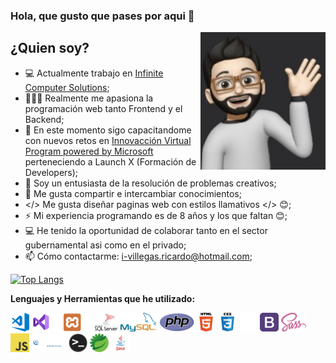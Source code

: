 ### Hola, que gusto que pases por aqui 👋


<img align='right' src='https://github.com/VillegasRicardo/VillegasRicardo/blob/main/Recursos/caras/C.PNG?raw=true' width='200"'>

## ¿Quien soy?
- 💻  Actualmente trabajo en <a href="https://www.infinitecs.com.mx/" target="_blank">Infinite Computer Solutions</a>;
- 👨🏻‍💻  Realmente me apasiona la programación web tanto Frontend y el Backend;
- 🌱  En este momento sigo capacitandome con nuevos retos en <a href="https://news.microsoft.com/es-xl/mas-de-10-mil-estudiantes-mexicanos-se-han-capacitado-con-tecnologias-de-microsoft/" target="_blank">Innovacción Virtual Program powered by Microsoft</a> perteneciendo a Launch X (Formación de Developers);
- 🚀  Soy un entusiasta de la resolución de problemas creativos;
- 💬  Me gusta compartir e intercambiar conocimientos;
- </> Me gusta diseñar paginas web con estilos llamativos </> 😊;
- ⚡️ Mi experiencia programando es de 8 años y los que faltan 😊;
- 💻 He tenido la oportunidad de colaborar tanto en el sector gubernamental asi como en el privado;
- 📫 Cómo contactarme: i-villegas.ricardo@hotmail.com;

[![Top Langs](https://github-readme-stats.vercel.app/api/top-langs/?username=RaulAcevedoF)](https://github.com/anuraghazra/github-readme-stats)


**Lenguajes y Herramientas que he utilizado:**
<br>

<code><img height="30" src="https://github.com/VillegasRicardo/VillegasRicardo/blob/main/Recursos/iconos/visual-studio-code.png?raw=true"></code>
<code><img height="30" src="https://github.com/VillegasRicardo/VillegasRicardo/blob/main/Recursos/iconos/visual-studio.png?raw=true"></code>
<code><img height="30" src="https://github.com/VillegasRicardo/VillegasRicardo/blob/main/Recursos/iconos/xampp.png?raw=true"></code>
<code><img height="30" src="https://github.com/VillegasRicardo/VillegasRicardo/blob/main/Recursos/iconos/SQLServer.png?raw=true"></code>
<code><img height="30" src="https://github.com/VillegasRicardo/VillegasRicardo/blob/main/Recursos/iconos/MySQL.png?raw=true"></code>
<code><img height="30" src="https://github.com/VillegasRicardo/VillegasRicardo/blob/main/Recursos/iconos/PHP.png?raw=true"></code>
<code><img height="30" src="https://github.com/VillegasRicardo/VillegasRicardo/blob/main/Recursos/iconos/html.png?raw=true"></code>
<code><img height="30" src="https://github.com/VillegasRicardo/VillegasRicardo/blob/main/Recursos/iconos/css.png?raw=true"></code>
<code><img height="30" src="https://github.com/VillegasRicardo/VillegasRicardo/blob/main/Recursos/iconos/Material%20Kit.png?raw=true"></code>
<code><img height="30" src="https://github.com/VillegasRicardo/VillegasRicardo/blob/main/Recursos/iconos/bootstrap.png?raw=true"></code>
<code><img height="30" src="https://github.com/VillegasRicardo/VillegasRicardo/blob/main/Recursos/iconos/Sass.png?raw=true"></code>
<code><img height="30" src="https://github.com/VillegasRicardo/VillegasRicardo/blob/main/Recursos/iconos/javascript.png?raw=true"></code>
<code><img height="30" src="https://github.com/VillegasRicardo/VillegasRicardo/blob/main/Recursos/iconos/jquery.png?raw=true"></code>
<code><img height="30" src="https://github.com/VillegasRicardo/VillegasRicardo/blob/main/Recursos/iconos/terminal.png?raw=true"></code>
<code><img height="30" src="https://github.com/VillegasRicardo/VillegasRicardo/blob/main/Recursos/iconos/spring.png?raw=true"></code>
<code><img height="30" src="https://github.com/VillegasRicardo/VillegasRicardo/blob/main/Recursos/iconos/java.png?raw=true"></code>
